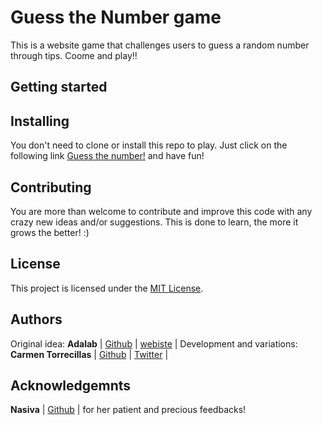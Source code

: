 # Guess the Number game
This is a website game that challenges users to guess a random number through tips. Coome and play!!

## Getting started

## Installing
You don't need to clone or install this repo to play. Just click on the following link [Guess the number!](http://beta.adalab.es/f-m2-evaluacion-intermedia-carmen-tm/) and have fun!

## Contributing
You are more than welcome to contribute and improve this code with any crazy new ideas and/or suggestions. This is done to learn, the more it grows the better! :)

## License
This project is licensed under the [MIT License](https://en.wikipedia.org/wiki/MIT_License).

## Authors
Original idea: **Adalab** | [Github](https://github.com/Adalab) | [webiste](http://adalab.es/) |
Development and variations: **Carmen Torrecillas** | [Github](https://github.com/) | [Twitter](https://twitter.com/carmen_TM_) |

## Acknowledgemnts
**Nasiva** | [Github](https://github.com/Adalab/f-m2-evaluacion-intermedia-carmen-tm/issues/created_by/nasivuela) | for her patient and precious feedbacks!
